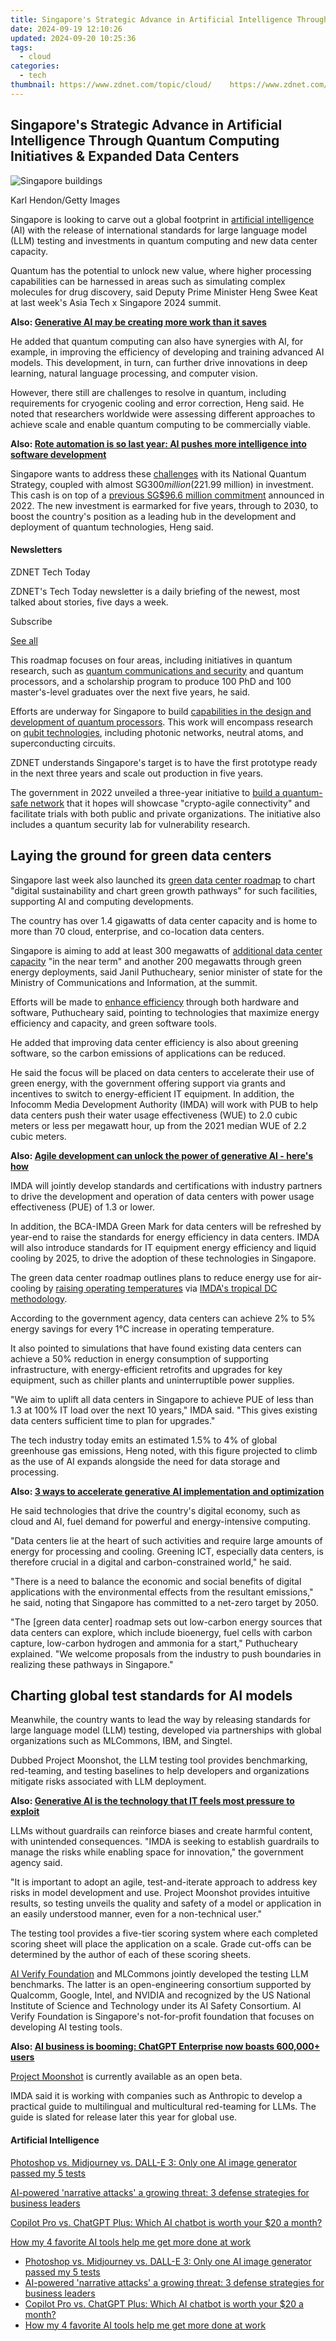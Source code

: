 ```yaml
---
title: Singapore's Strategic Advance in Artificial Intelligence Through Quantum Computing Initiatives & Expanded Data Centers
date: 2024-09-19 12:10:26
updated: 2024-09-20 10:25:36
tags:
  - cloud
categories:
  - tech
thumbnail: https://www.zdnet.com/topic/cloud/    https://www.zdnet.com/a/img/resize/8c0f8238ef165476940deec2841effc6143cc9f5/2024/06/03/edcbbaf7-51a5-41a2-ab12-07b33c94d9db/gettyimages-1486716455.jpg?width=170&height=96&fit=crop&auto=webp
---
```


## Singapore's Strategic Advance in Artificial Intelligence Through Quantum Computing Initiatives & Expanded Data Centers

![Singapore buildings](https://www.zdnet.com/a/img/resize/48804e6dab7bd1140d2a04c6a8fbfc11472f98b3/2024/06/03/edcbbaf7-51a5-41a2-ab12-07b33c94d9db/gettyimages-1486716455.jpg?auto=webp&width=1280)

Karl Hendon/Getty Images

Singapore is looking to carve out a global footprint in [artificial intelligence](https://www.zdnet.com/article/what-is-ai-heres-everything-you-need-to-know-about-artificial-intelligence/) (AI) with the release of international standards for large language model (LLM) testing and investments in quantum computing and new data center capacity. 

Quantum has the potential to unlock new value, where higher processing capabilities can be harnessed in areas such as simulating complex molecules for drug discovery, said Deputy Prime Minister Heng Swee Keat at last week's Asia Tech x Singapore 2024 summit. 

**Also: [Generative AI may be creating more work than it saves](https://www.zdnet.com/article/generative-ai-may-be-creating-more-work-than-it-saves/)**

He added that quantum computing can also have synergies with AI, for example, in improving the efficiency of developing and training advanced AI models. This development, in turn, can further drive innovations in deep learning, natural language processing, and computer vision. 

However, there still are challenges to resolve in quantum, including requirements for cryogenic cooling and error correction, Heng said. He noted that researchers worldwide were assessing different approaches to achieve scale and enable quantum computing to be commercially viable. 

**Also: [Rote automation is so last year: AI pushes more intelligence into software development](https://www.zdnet.com/article/rote-automation-is-so-last-year-ai-pushes-more-intelligence-into-software-development/)** 

Singapore wants to address these [challenges](https://www.zdnet.com/article/61-of-firms-worry-they-are-unprepared-for-security-risks-in-quantum-era/) with its National Quantum Strategy, coupled with almost SG$300 million ($221.99 million) in investment. This cash is on top of a [previous SG$96.6 million commitment](https://www.zdnet.com/article/singapore-ups-investment-in-quantum-computing-to-stay-ahead-of-security-threats/) announced in 2022\. The new investment is earmarked for five years, through to 2030, to boost the country's position as a leading hub in the development and deployment of quantum technologies, Heng said. 

#### Newsletters

ZDNET Tech Today

ZDNET's Tech Today newsletter is a daily briefing of the newest, most talked about stories, five days a week.

 Subscribe

[See all](https://www.zdnet.com/newsletters/)

This roadmap focuses on four areas, including initiatives in quantum research, such as [quantum communications and security](https://www.zdnet.com/article/61-of-firms-worry-they-are-unprepared-for-security-risks-in-quantum-era/) and quantum processors, and a scholarship program to produce 100 PhD and 100 master's-level graduates over the next five years, he said. 

Efforts are underway for Singapore to build [capabilities in the design and development of quantum processors](https://qepsg.org/projects/). This work will encompass research on [qubit technologies](https://www.mckinsey.com/capabilities/mckinsey-digital/our-insights/tech-forward/potential-and-challenges-of-quantum-computing-hardware-technologies), including photonic networks, neutral atoms, and superconducting circuits.

ZDNET understands Singapore's target is to have the first prototype ready in the next three years and scale out production in five years. 

The government in 2022 unveiled a three-year initiative to [build a quantum-safe network](https://www.zdnet.com/article/singapore-to-build-quantum-safe-network-for-critical-infrastructure-trials/) that it hopes will showcase "crypto-agile connectivity" and facilitate trials with both public and private organizations. The initiative also includes a quantum security lab for vulnerability research. 

## Laying the ground for green data centers

Singapore last week also launched its [green data center roadmap](https://www.imda.gov.sg/-/media/imda/files/how-we-can-help/green-dc-roadmap/green-dc-roadmap.pdf) to chart "digital sustainability and chart green growth pathways" for such facilities, supporting AI and computing developments. 

The country has over 1.4 gigawatts of data center capacity and is home to more than 70 cloud, enterprise, and co-location data centers.

Singapore is aiming to add at least 300 megawatts of [additional data center capacity](https://www.zdnet.com/article/singapore-keeping-its-eye-on-data-centers-and-data-models-as-ai-adoption-grows/) "in the near term" and another 200 megawatts through green energy deployments, said Janil Puthucheary, senior minister of state for the Ministry of Communications and Information, at the summit. 

Efforts will be made to [enhance efficiency](https://www.zdnet.com/article/singapore-wants-only-data-centres-that-are-efficient/) through both hardware and software, Puthucheary said, pointing to technologies that maximize energy efficiency and capacity, and green software tools. 

He added that improving data center efficiency is also about greening software, so the carbon emissions of applications can be reduced.

He said the focus will be placed on data centers to accelerate their use of green energy, with the government offering support via grants and incentives to switch to energy-efficient IT equipment. In addition, the Infocomm Media Development Authority (IMDA) will work with PUB to help data centers push their water usage effectiveness (WUE) to 2.0 cubic meters or less per megawatt hour, up from the 2021 median WUE of 2.2 cubic meters. 

**Also: [Agile development can unlock the power of generative AI - here's how](https://www.zdnet.com/article/agile-development-can-unlock-the-power-of-generative-ai-heres-how/)**

IMDA will jointly develop standards and certifications with industry partners to drive the development and operation of data centers with power usage effectiveness (PUE) of 1.3 or lower. 

In addition, the BCA-IMDA Green Mark for data centers will be refreshed by year-end to raise the standards for energy efficiency in data centers. IMDA will also introduce standards for IT equipment energy efficiency and liquid cooling by 2025, to drive the adoption of these technologies in Singapore.

The green data center roadmap outlines plans to reduce energy use for air-cooling by [raising operating temperatures](https://www.zdnet.com/article/tropical-data-center-now-up-and-running-in-singapore/) via [IMDA's tropical DC methodology](https://www.zdnet.com/article/singapore-heats-up-data-centers-with-operating-standards-for-tropical-climates/). 

According to the government agency, data centers can achieve 2% to 5% energy savings for every 1°C increase in operating temperature.

It also pointed to simulations that have found existing data centers can achieve a 50% reduction in energy consumption of supporting infrastructure, with energy-efficient retrofits and upgrades for key equipment, such as chiller plants and uninterruptible power supplies.

"We aim to uplift all data centers in Singapore to achieve PUE of less than 1.3 at 100% IT load over the next 10 years," IMDA said. "This gives existing data centers sufficient time to plan for upgrades."

The tech industry today emits an estimated 1.5% to 4% of global greenhouse gas emissions, Heng noted, with this figure projected to climb as the use of AI expands alongside the need for data storage and processing. 

**Also: [3 ways to accelerate generative AI implementation and optimization](https://www.zdnet.com/article/2024-is-the-year-of-generative-ai-implementation-and-optimization/)**

He said technologies that drive the country's digital economy, such as cloud and AI, fuel demand for powerful and energy-intensive computing. 

"Data centers lie at the heart of such activities and require large amounts of energy for processing and cooling. Greening ICT, especially data centers, is therefore crucial in a digital and carbon-constrained world," he said.

"There is a need to balance the economic and social benefits of digital applications with the environmental effects from the resultant emissions," he said, noting that Singapore has committed to a net-zero target by 2050\. 

"The \[green data center\] roadmap sets out low-carbon energy sources that data centers can explore, which include bioenergy, fuel cells with carbon capture, low-carbon hydrogen and ammonia for a start," Puthucheary explained. "We welcome proposals from the industry to push boundaries in realizing these pathways in Singapore."

## Charting global test standards for AI models

Meanwhile, the country wants to lead the way by releasing standards for large language model (LLM) testing, developed via partnerships with global organizations such as MLCommons, IBM, and Singtel. 

Dubbed Project Moonshot, the LLM testing tool provides benchmarking, red-teaming, and testing baselines to help developers and organizations mitigate risks associated with LLM deployment. 

**Also: [Generative AI is the technology that IT feels most pressure to exploit](https://www.zdnet.com/article/generative-ai-is-the-technology-that-it-feels-most-pressure-to-exploit/)**

LLMs without guardrails can reinforce biases and create harmful content, with unintended consequences. "IMDA is seeking to establish guardrails to manage the risks while enabling space for innovation," the government agency said. 

"It is important to adopt an agile, test-and-iterate approach to address key risks in model development and use. Project Moonshot provides intuitive results, so testing unveils the quality and safety of a model or application in an easily understood manner, even for a non-technical user."

The testing tool provides a five-tier scoring system where each completed scoring sheet will place the application on a scale. Grade cut-offs can be determined by the author of each of these scoring sheets. 

[AI Verify Foundation](https://www.zdnet.com/article/singapore-identifies-six-generative-ai-risks-sets-up-foundation-to-guide-adoption/) and MLCommons jointly developed the testing LLM benchmarks. The latter is an open-engineering consortium supported by Qualcomm, Google, Intel, and NVIDIA and recognized by the US National Institute of Science and Technology under its AI Safety Consortium. AI Verify Foundation is Singapore's not-for-profit foundation that focuses on developing AI testing tools. 

**Also: [AI business is booming: ChatGPT Enterprise now boasts 600,000+ users](https://www.zdnet.com/article/ai-business-is-booming-chatgpt-enterprise-now-boasts-600000-users/)**

[Project Moonshot](https://aiverifyfoundation.sg/project-moonshot/) is currently available as an open beta. 

IMDA said it is working with companies such as Anthropic to develop a practical guide to multilingual and multicultural red-teaming for LLMs. The guide is slated for release later this year for global use.

#### Artificial Intelligence

[Photoshop vs. Midjourney vs. DALL-E 3: Only one AI image generator passed my 5 tests](https://www.zdnet.com/article/is-photoshops-new-text-to-image-as-good-as-midjourney-and-dall-e-we-test-it-and-see/ "Photoshop vs. Midjourney vs. DALL-E 3: Only one AI image generator passed my 5 tests")

[AI-powered 'narrative attacks' a growing threat: 3 defense strategies for business leaders](https://www.zdnet.com/article/ai-powered-narrative-attacks-a-growing-threat-3-defense-strategies-for-business-leaders/ "AI-powered 'narrative attacks' a growing threat: 3 defense strategies for business leaders")

[Copilot Pro vs. ChatGPT Plus: Which AI chatbot is worth your $20 a month?](https://www.zdnet.com/article/copilot-pro-vs-chatgpt-plus-which-is-ai-chatbot-is-worth-your-20-a-month/ "Copilot Pro vs. ChatGPT Plus: Which AI chatbot is worth your $20 a month?")

[How my 4 favorite AI tools help me get more done at work](https://www.zdnet.com/article/how-my-4-favorite-ai-tools-help-me-get-more-done-at-work/ "How my 4 favorite AI tools help me get more done at work")

* [Photoshop vs. Midjourney vs. DALL-E 3: Only one AI image generator passed my 5 tests](https://www.zdnet.com/article/is-photoshops-new-text-to-image-as-good-as-midjourney-and-dall-e-we-test-it-and-see/ "Photoshop vs. Midjourney vs. DALL-E 3: Only one AI image generator passed my 5 tests")
* [AI-powered 'narrative attacks' a growing threat: 3 defense strategies for business leaders](https://www.zdnet.com/article/ai-powered-narrative-attacks-a-growing-threat-3-defense-strategies-for-business-leaders/ "AI-powered 'narrative attacks' a growing threat: 3 defense strategies for business leaders")
* [Copilot Pro vs. ChatGPT Plus: Which AI chatbot is worth your $20 a month?](https://www.zdnet.com/article/copilot-pro-vs-chatgpt-plus-which-is-ai-chatbot-is-worth-your-20-a-month/ "Copilot Pro vs. ChatGPT Plus: Which AI chatbot is worth your $20 a month?")
* [How my 4 favorite AI tools help me get more done at work](https://www.zdnet.com/article/how-my-4-favorite-ai-tools-help-me-get-more-done-at-work/ "How my 4 favorite AI tools help me get more done at work")

<ins class="adsbygoogle"
     style="display:block"
     data-ad-format="autorelaxed"
     data-ad-client="ca-pub-7571918770474297"
     data-ad-slot="1223367746"></ins>



<ins class="adsbygoogle"
     style="display:block"
     data-ad-client="ca-pub-7571918770474297"
     data-ad-slot="8358498916"
     data-ad-format="auto"
     data-full-width-responsive="true"></ins>
